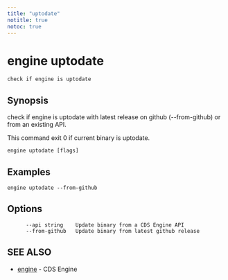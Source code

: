 ```yaml
---
title: "uptodate"
notitle: true
notoc: true
---
```

# engine uptodate

`check if engine is uptodate`

## Synopsis

check if engine is uptodate with latest release on github (--from-github) or from an existing API. 

This command exit 0 if current binary is uptodate.


```
engine uptodate [flags]
```

## Examples

```
engine uptodate --from-github
```

## Options

```
      --api string    Update binary from a CDS Engine API
      --from-github   Update binary from latest github release
```

## SEE ALSO

* [engine](/docs/components/engine/engine/)	 - CDS Engine

